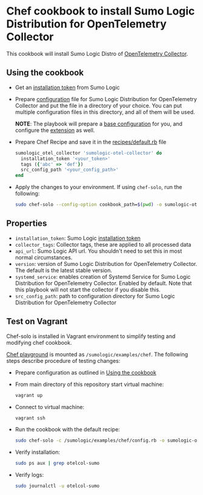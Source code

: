 # Chef cookbook to install Sumo Logic Distribution for OpenTelemetry Collector

This cookbook will install Sumo Logic Distro of [OpenTelemetry Collector][otc_link].

## Using the cookbook

- Get an [installation token][installation_token] from Sumo Logic
- Prepare [configuration](../../../docs/configuration.md) file for Sumo Logic Distribution for OpenTelemetry Collector and put the file in a directory of your choice. You can put multiple configuration files in this directory, and all of them will be used.

  **NOTE**: The playbook will prepare a [base configuration][base_configuration] for you, and configure the [extension][sumologicextension] as well.
- Prepare Chef Recipe and save it in the [recipes/default.rb](recipes/default.rb) file

    ```ruby
    sumologic_otel_collector 'sumologic-otel-collector' do
      installation_token '<your_token>'
      tags ({'abc' => 'def'})
      src_config_path '<your_config_path>'
    end
    ```

- Apply the changes to your environment. If using `chef-solo`, run the following:

    ```bash
    sudo chef-solo --config-option cookbook_path=$(pwd) -o sumologic-otel-collector
    ```

## Properties

- `installation_token`: Sumo Logic [installation token][installation_token]
- `collector_tags`: Collector tags, these are applied to all processed data
- `api_url`: Sumo Logic API url. You shouldn't need to set this in most normal circumstances.
- `version`: version of Sumo Logic Distribution for OpenTelemetry Collector. The default is the latest stable version.
- `systemd_service`: enables creation of Systemd Service for Sumo Logic Distribution for OpenTelemetry Collector. Enabled by default. Note that this playbook will not start the collector if you disable this.
- `src_config_path`: path to configuration directory for Sumo Logic Distribution for OpenTelemetry Collector

## Test on Vagrant

Chef-solo is installed in Vagrant environment to simplify testing and modifying chef cookbook.

[Chef playground](.) is mounted as `/sumologic/examples/chef`.
The following steps describe procedure of testing changes:

- Prepare configuration as outlined in [Using the cookbook](#using-the-cookbook)
- From main directory of this repository start virtual machine:

  ```bash
  vagrant up
  ```

- Connect to virtual machine:

  ```bash
  vagrant ssh
  ```

- Run the cookbook with the default recipe:

  ```bash
  sudo chef-solo -c /sumologic/examples/chef/config.rb -o sumologic-otel-collector
  ```

- Verify installation:

  ```bash
  sudo ps aux | grep otelcol-sumo
  ```

- Verify logs:

  ```bash
  sudo journalctl -u otelcol-sumo
  ```

[otc_link]: https://github.com/open-telemetry/opentelemetry-collector
[installation_token]: https://help.sumologic.com/docs/manage/security/installation-tokens/
[base_configuration]: ../../sumologic.yaml
[sumologicextension]: https://github.com/open-telemetry/opentelemetry-collector-contrib/blob/v0.127.0/extension/sumologicextension
